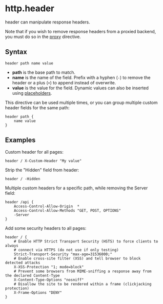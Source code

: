 # http.header

header can manipulate response headers.

Note that if you wish to remove response headers from a proxied backend, you must do so in the [proxy](/proxy)
directive.

## Syntax

``` casketfile
header path name value
```

-   **path** is the base path to match.
-   **name** is the name of the field. Prefix with a hyphen (`-`) to remove the header or a plus (`+`) to append instead
    of overwrite.
-   **value** is the value for the field. Dynamic values can also be inserted using [placeholders](/placeholders).

This directive can be used multiple times, or you can group multiple custom header fields for the same path:

``` casketfile
header path {
    name value
}
```

## Examples

Custom header for all pages:

``` casketfile
header / X-Custom-Header "My value"
```

Strip the "Hidden" field from header:

``` casketfile
header / -Hidden
```

Multiple custom headers for a specific path, while removing the Server field:

``` casketfile
header /api {
    Access-Control-Allow-Origin  *
    Access-Control-Allow-Methods "GET, POST, OPTIONS"
    -Server
}
```

Add some security headers to all pages:

``` casketfile
header / {
    # Enable HTTP Strict Transport Security (HSTS) to force clients to always
    # connect via HTTPS (do not use if only testing)
    Strict-Transport-Security "max-age=31536000;"
    # Enable cross-site filter (XSS) and tell browser to block detected attacks
    X-XSS-Protection "1; mode=block"
    # Prevent some browsers from MIME-sniffing a response away from the declared Content-Type
    X-Content-Type-Options "nosniff"
    # Disallow the site to be rendered within a frame (clickjacking protection)
    X-Frame-Options "DENY"
}
```
